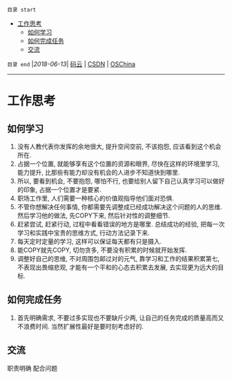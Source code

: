 `目录 start`
 
- [工作思考](#工作思考)
    - [如何学习](#如何学习)
    - [如何完成任务](#如何完成任务)
    - [交流](#交流)

`目录 end` |_2018-06-13_| [码云](https://gitee.com/kcp1104) | [CSDN](http://blog.csdn.net/kcp606) | [OSChina](https://my.oschina.net/kcp1104)
****************************************
# 工作思考

## 如何学习
1. 没有人教代表你发挥的余地很大, 提升空间空前, 不该抱怨, 应该看到这个机会所在. 
2. 占据一个位置, 就能够享有这个位置的资源和眼界, 尽快在这样的环境里学习, 能力提升, 比那些有能力却没有机会的人进步不知道快到哪里.
3. 所以, 要看到机会, 不要抱怨, 哪怕不行, 也要给别人留下自己认真学习可以做好的印象, 占据一个位置才是要紧. 
4. 职场工作里, 人们需要一种核心的价值观指导他们面对恐惧. 
5. 不管你想解决任何事情, 你都需要先调整成已经成功解决这个问题的人的思维. 然后学习他的做法, 先COPY下来, 然后针对性的调整细节. 
6. 赶紧尝试, 赶紧行动, 过程中看看错误的地方是哪里. 总结成功的经验, 把每一次学习和实践中宝贵的思维方式, 行动方法记录下来. 
7. 每天定时定量的学习, 这样可以保证每天都有只是摄入. 
8. 能COPY就先COPY, 切勿贪多, 不要没有积累的时候就开始发挥. 
9. 调整好自己的思维, 不对周围包邮过对的元气, 靠学习和工作的结果积累第七, 不表现出畏缩悲观, 才能有一个平和的心态去积累去发展, 去实现更为远大的目标. 

## 如何完成任务
1. 首先明确需求, 不要过多实现也不要缺斤少两, 让自己的任务完成的质量高而又不浪费时间. 当然扩展性最好是要时刻考虑好的. 


## 交流

职责明确 配合问题 